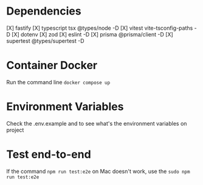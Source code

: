 # Dependencies

[X] fastify
[X] typescript tsx @types/node -D
[X] vitest vite-tsconfig-paths -D
[X] dotenv
[X] zod
[X] eslint -D
[X] prisma @prisma/client -D
[X] supertest @types/supertest -D

# Container Docker

Run the command line `docker compose up`

# Environment Variables

Check the .env.example and to see what's the environment variables  on project

# Test end-to-end

If the command `npm run test:e2e` on Mac doesn't work, use the `sudo npm run test:e2e`